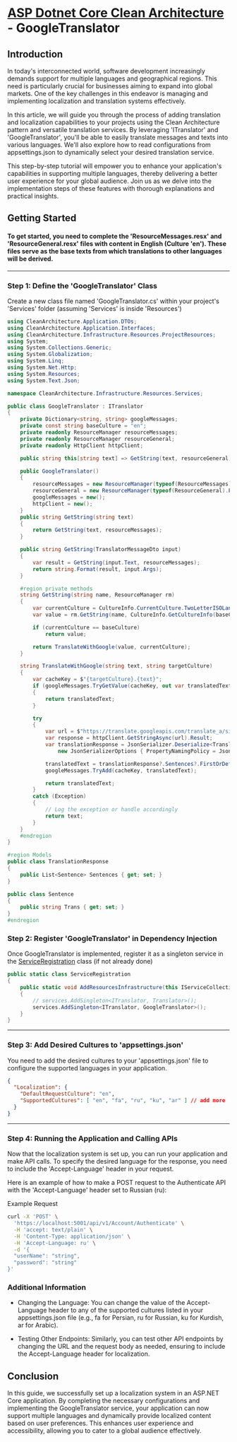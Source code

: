 # [ASP Dotnet Core Clean Architecture](../README.md) - GoogleTranslator

## Introduction

In today's interconnected world, software development increasingly demands support for multiple languages and geographical regions. This need is particularly crucial for businesses aiming to expand into global markets. One of the key challenges in this endeavor is managing and implementing localization and translation systems effectively.

In this article, we will guide you through the process of adding translation and localization capabilities to your projects using the Clean Architecture pattern and versatile translation services. By leveraging 'ITranslator' and 'GoogleTranslator', you'll be able to easily translate messages and texts into various languages. We'll also explore how to read configurations from appsettings.json to dynamically select your desired translation service.

This step-by-step tutorial will empower you to enhance your application's capabilities in supporting multiple languages, thereby delivering a better user experience for your global audience. Join us as we delve into the implementation steps of these features with thorough explanations and practical insights.

## Getting Started

#### To get started, you need to complete the 'ResourceMessages.resx' and 'ResourceGeneral.resx' files with content in English (Culture 'en'). These files serve as the base texts from which translations to other languages will be derived.

---

### Step 1: Define the 'GoogleTranslator' Class
 Create a new class file named 'GoogleTranslator.cs' within your project's 'Services' folder (assuming 'Services' is inside 'Resources')
```c#
using CleanArchitecture.Application.DTOs;
using CleanArchitecture.Application.Interfaces;
using CleanArchitecture.Infrastructure.Resources.ProjectResources;
using System;
using System.Collections.Generic;
using System.Globalization;
using System.Linq;
using System.Net.Http;
using System.Resources;
using System.Text.Json;

namespace CleanArchitecture.Infrastructure.Resources.Services;

public class GoogleTranslator : ITranslator
{
    private Dictionary<string, string> googleMessages;
    private const string baseCulture = "en";
    private readonly ResourceManager resourceMessages;
    private readonly ResourceManager resourceGeneral;
    private readonly HttpClient httpClient;

    public string this[string text] => GetString(text, resourceGeneral) ?? text;

    public GoogleTranslator()
    {
        resourceMessages = new ResourceManager(typeof(ResourceMessages).FullName, typeof(ResourceMessages).Assembly);
        resourceGeneral = new ResourceManager(typeof(ResourceGeneral).FullName, typeof(ResourceGeneral).Assembly);
        googleMessages = new();
        httpClient = new();
    }
    public string GetString(string text)
    {
        return GetString(text, resourceMessages);
    }

    public string GetString(TranslatorMessageDto input)
    {
        var result = GetString(input.Text, resourceMessages);
        return string.Format(result, input.Args);
    }

    #region private methods
    string GetString(string name, ResourceManager rm)
    {
        var currentCulture = CultureInfo.CurrentCulture.TwoLetterISOLanguageName;
        var value = rm.GetString(name, CultureInfo.GetCultureInfo(baseCulture)) ?? name;

        if (currentCulture == baseCulture)
            return value;

        return TranslateWithGoogle(value, currentCulture);
    }

    string TranslateWithGoogle(string text, string targetCulture)
    {
        var cacheKey = $"{targetCulture}.{text}";
        if (googleMessages.TryGetValue(cacheKey, out var translatedText))
        {
            return translatedText;
        }

        try
        {
            var url = $"https://translate.googleapis.com/translate_a/single?client=gtx&sl={baseCulture}&tl={targetCulture}&dt=t&dj=1&q={Uri.EscapeDataString(text)}";
            var response = httpClient.GetStringAsync(url).Result;
            var translationResponse = JsonSerializer.Deserialize<TranslationResponse>(response,
                new JsonSerializerOptions { PropertyNamingPolicy = JsonNamingPolicy.CamelCase });

            translatedText = translationResponse?.Sentences?.FirstOrDefault()?.Trans ?? text;
            googleMessages.TryAdd(cacheKey, translatedText);

            return translatedText;
        }
        catch (Exception)
        {
            // Log the exception or handle accordingly
            return text;
        }
    }
    #endregion
}

#region Models
public class TranslationResponse
{
    public List<Sentence> Sentences { get; set; }
}

public class Sentence
{
    public string Trans { get; set; }
}
#endregion
```


### Step 2: Register 'GoogleTranslator' in Dependency Injection

Once GoogleTranslator is implemented, register it as a singleton service in the [ServiceRegistration](../Source/Src/Infrastructure/CleanArchitecture.Infrastructure.Resources/ServiceRegistration.cs) class (if not already done)

``` c#
public static class ServiceRegistration
{
    public static void AddResourcesInfrastructure(this IServiceCollection services)
    {
        // services.AddSingleton<ITranslator, Translator>();
        services.AddSingleton<ITranslator, GoogleTranslator>();
    }
}
```
---
### Step 3: Add Desired Cultures to 'appsettings.json'

You need to add the desired cultures to your 'appsettings.json' file to configure the supported languages in your application.

```json
{
  "Localization": {
    "DefaultRequestCulture": "en",
    "SupportedCultures": [ "en", "fa", "ru", "ku", "ar" ] // add more
  }
}
```
---
### Step 4: Running the Application and Calling APIs

Now that the localization system is set up, you can run your application and make API calls. To specify the desired language for the response, you need to include the 'Accept-Language' header in your request.

Here is an example of how to make a POST request to the Authenticate API with the 'Accept-Language' header set to Russian (ru):

Example Request
```sh
curl -X 'POST' \
  'https://localhost:5001/api/v1/Account/Authenticate' \
  -H 'accept: text/plain' \
  -H 'Content-Type: application/json' \
  -H 'Accept-Language: ru' \
  -d '{
  "userName": "string",
  "password": "string"
}'
```
### Additional Information

- Changing the Language: You can change the value of the Accept-Language header to any of the supported cultures listed in your appsettings.json file (e.g., fa for Persian, ru for Russian, ku for Kurdish, ar for Arabic).

- Testing Other Endpoints: Similarly, you can test other API endpoints by changing the URL and the request body as needed, ensuring to include the Accept-Language header for localization.


## Conclusion

In this guide, we successfully set up a localization system in an ASP.NET Core application. By completing the necessary configurations and implementing the GoogleTranslator service, your application can now support multiple languages and dynamically provide localized content based on user preferences. This enhances user experience and accessibility, allowing you to cater to a global audience effectively.






